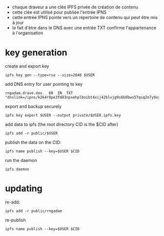 
* chaque draveur a une clée IPFS privée de création de contenu
* cette clée est utilisé pour publiée l'entrée IPNS
* cette entrée IPNS pointe vers un répertoire de contenu qui peut être mis à jour
* le fait d'être dans le DNS avec une entrée TXT confirme l'appartenance à l'organisation


# key generation

create and export key

    ipfs key gen --type=rsa --size=2048 $USER

add DNS entry for user pointing to key

    rngadam.drave.dev.	60	IN	TXT	"dnslink=/ipns/k2k4r8pe3fd83npsehplboibt4xij42blvjg9s6b0bwo57qsq2o7y9xx"

export and backup securely

    ipfs key export $USER --output private/$USER.ipfs.key

add data to ipfs (the root directory CID is the $CID after)

    ipfs add -r public/$USER

publish the data on the CID:

    ipfs name publish --key=$USER $CID

run the daemon

    ipfs daemon

# updating

re-add:

    ipfs add -r public/rngadam

re-publish

    ipfs name publish --key=$USER $CID
